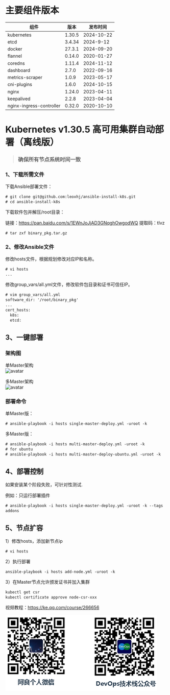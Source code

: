 # 主要组件版本
| 组件                       | 版本     | 发布时间       |
|--------------------------|--------|------------|
| kubernetes               | 1.30.5 | 2024-10-22 |
| etcd                     | 3.4.34 | 2024-9-12  |
| docker                   | 27.3.1 | 2024-09-20 |
| flannel                  | 0.14.0 | 2020-01-27 |
| coredns                  | 1.11.4 | 2024-11-12 |
| dashboard                | 2.7.0  | 2022-09-16 |
| metrics-scraper          | 1.0.9  | 2023-05-17 |
| cni-plugins              | 1.6.0  | 2024-10-15 |
| nginx                    | 1.24.0 | 2023-04-11 |
| keepalived               | 2.2.8  | 2023-04-04 |
| nginx-ingress-controller | 0.32.0 | 2020-10-10 |

# Kubernetes v1.30.5 高可用集群自动部署（离线版）
>### 确保所有节点系统时间一致
### 1、下载所需文件

下载Ansible部署文件：

```
# git clone git@github.com:leoxhj/ansible-install-k8s.git
# cd ansible-install-k8s
```

下载软件包并解压/root目录：

链接：https://pan.baidu.com/s/1EWnJoJjAD3GNqghOwgodWQ 
提取码：tlvz
```
# tar zxf binary_pkg.tar.gz
```
### 2、修改Ansible文件

修改hosts文件，根据规划修改对应IP和名称。

```
# vi hosts
...
```
修改group_vars/all.yml文件，修改软件包目录和证书可信任IP。

```
# vim group_vars/all.yml
software_dir: '/root/binary_pkg'
...
cert_hosts:
  k8s:
  etcd:
```
## 3、一键部署
### 架构图
单Master架构  
![avatar](./single-master.jpg)

多Master架构  
![avatar](./multi-master.jpg)
### 部署命令
单Master版：
```
# ansible-playbook -i hosts single-master-deploy.yml -uroot -k
```
多Master版：
```
# ansible-playbook -i hosts multi-master-deploy.yml -uroot -k
# for ubuntu
# ansible-playbook -i hosts multi-master-deploy-ubuntu.yml -uroot -k
```

## 4、部署控制
如果安装某个阶段失败，可针对性测试.

例如：只运行部署插件
```
# ansible-playbook -i hosts single-master-deploy.yml -uroot -k --tags addons
```

## 5、节点扩容
1）修改hosts，添加新节点ip
```
# vi hosts
```
2）执行部署
```
ansible-playbook -i hosts add-node.yml -uroot -k
```
3）在Master节点允许颁发证书并加入集群
```
kubectl get csr
kubectl certificate approve node-csr-xxx
```

视频教程：https://ke.qq.com/course/266656

![avatar](https://github.com/lizhenliang/Shell-Python-Document/blob/master/%E8%81%94%E7%B3%BB%E6%96%B9%E5%BC%8F.png)
